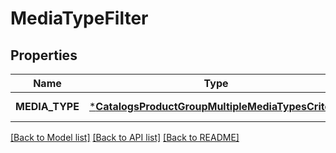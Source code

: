 # MediaTypeFilter

## Properties
Name | Type | Description | Notes
------------ | ------------- | ------------- | -------------
**MEDIA_TYPE** | [***CatalogsProductGroupMultipleMediaTypesCriteria**](.md) |  | [default to null]

[[Back to Model list]](../README.md#documentation-for-models) [[Back to API list]](../README.md#documentation-for-api-endpoints) [[Back to README]](../README.md)


